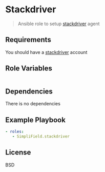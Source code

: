 Stackdriver
=========

> Ansible role to setup [stackdriver] agent

Requirements
------------

You should have a [stackdriver] account

Role Variables
--------------

```yaml
```

Dependencies
------------

There is no dependencies

Example Playbook
----------------

```yaml
- roles:
   - SimpliField.stackdriver
```

License
-------

BSD


[stackdriver]: https://cloud.google.com/stackdriver/
